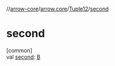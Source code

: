 //[arrow-core](../../../index.md)/[arrow.core](../index.md)/[Tuple12](index.md)/[second](second.md)

# second

[common]\
val [second](second.md): [B](index.md)
